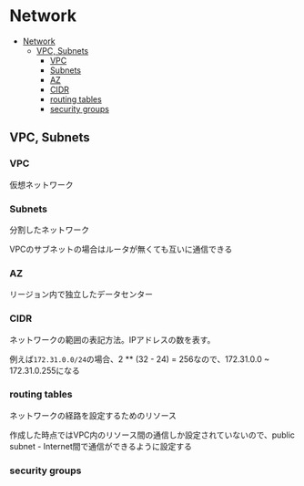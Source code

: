 # Network

- [Network](#network)
  - [VPC, Subnets](#vpc-subnets)
    - [VPC](#vpc)
    - [Subnets](#subnets)
    - [AZ](#az)
    - [CIDR](#cidr)
    - [routing tables](#routing-tables)
    - [security groups](#security-groups)

## VPC, Subnets

### VPC

仮想ネットワーク

### Subnets

分割したネットワーク

VPCのサブネットの場合はルータが無くても互いに通信できる

### AZ

リージョン内で独立したデータセンター

### CIDR

ネットワークの範囲の表記方法。IPアドレスの数を表す。

例えば`172.31.0.0/24`の場合、2 ** (32 - 24) = 256なので、172.31.0.0 ~ 172.31.0.255になる

### routing tables

ネットワークの経路を設定するためのリソース

作成した時点ではVPC内のリソース間の通信しか設定されていないので、public subnet - Internet間で通信ができるように設定する

### security groups
